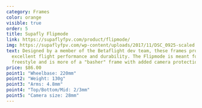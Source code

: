 ```yaml
---
category: Frames
color: orange
visible: true
order: 5
title: Supafly Flipmode
link: https://supaflyfpv.com/product/flipmode/
img: https://supaflyfpv.com/wp-content/uploads/2017/11/DSC_0925-scaled.jpg
text: Designed by a member of the Betaflight dev team, these frames provide
  excellent flight performance and durability. The Flipmode is meant for general
  freestyle and is more of a "basher" frame with added camera protection
price: $86.00
point1: "Wheelbase: 220mm"
point2: "Weight: 130g"
point3: "Arms: 4.8mm"
point4: "Top/Bottom/Mid: 2/3mm"
point5: "Camera size: 28mm"
---
```

